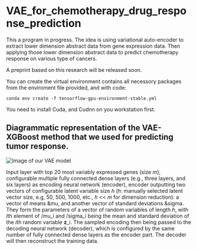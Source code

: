 # VAE_for_chemotherapy_drug_response_prediction

This a program in progress. The idea is using variational auto-encoder to extract lower dimension abstract data from gene expression data. Then applying those lower dimension abstract data to predict chemotherapy response on various type of cancers.

A preprint based on this research will be released soon.

You can create the virtual environment contains all necessory packages from the enviroment file provided, and with code:
```
conda env create -f tensorflow-gpu-environment-stable.yml

```

You need to install Cuda, and Cudnn on you workstation first.

## Diagrammatic representation of the VAE-XGBoost method that we used for predicting tumor response.
![Image of our VAE model](https://github.com/ATHED/VAE_for_chemotherapy_drug_response_prediction/blob/master/images/m1_pipeline_plot_modified.png)

Input layer with top 20 most variably expressed genes (size *m*), configurable multiple fully connected dense layers (e.g., three layers, and six layers) as encoding neural network (encoder), encoder outputting two vectors of configurable latent variable size *h* (*h*: manually selected latent vector size, e.g, 50, 500, 1000, etc., *h* << *m* for dimension reduction): a vector of means &mu, and another vector of standard deviations &sigma. They form the parameters of a vector of random variables of length *h*, with *i*th element of /mu_i and /sigma_i being the mean and standard deviation of the *i*th random variable **z**_i. The sampled encoding then being passed to the decoding neural network (decoder), which is configured by the same number of fully connected dense layers as the encoder part. The decoder will then reconstruct the training data. 
